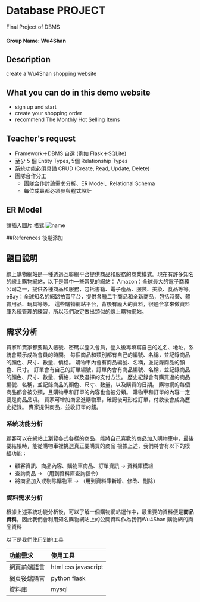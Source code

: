 # Database PROJECT
Final Project of DBMS

#### Group Name: Wu4Shan

## Description
create a Wu4Shan shopping website

## What you can do in this demo website

* sign up and start
* create your shopping order
* recommend The Monthly Hot Selling Items


## Teacher's request
 * Framework＋DBMS 自選 (例如 Flask＋SQLite)
 * 至少 5 個 Entity Types, 5個 Relationship Types
 * 系統功能必須具備 CRUD (Create, Read, Update, Delete)
 * 團隊合作分工
	* 團隊合作討論需求分析、ER Model、Relational Schema
	* 每位成員都必須參與程式設計

## ER Model
請插入圖片
格式
	![name](path.png)

##References
後期添加

## 題目說明
線上購物網站是一種透過互聯網平台提供商品和服務的商業模式。現在有許多知名的線上購物網站，以下是其中一些常見的網站：
Amazon：全球最大的電子商務公司之一，提供各種商品和服務，包括書籍、電子產品、服裝、美妝、食品等等。
eBay：全球知名的網路拍賣平台，提供各種二手商品和全新商品，包括時裝、體育用品、玩具等等。
這些購物網站平台，背後有龐大的資料，很適合拿來做資料庫系統管理的練習，所以我們決定做出類似的線上購物網站。

## 需求分析
買家和賣家都要輸入帳號、密碼以登入會員，登入後再填寫自己的姓名、地址，系統會顯示成為會員的時間。
每個商品和類別都有自己的編號、名稱，並記錄商品的顏色、尺寸、數量、價格。
購物車內會有商品編號、名稱，並記錄商品的顏色、尺寸。
訂單會有自己的訂單編號，訂單內會有商品編號、名稱，並記錄商品的顏色、尺寸、數量、價格，以及選擇的支付方法。
歷史紀錄會有購買過的商品編號、名稱，並記錄商品的顏色、尺寸、數量，以及購買的日期。
購物網的每個商品都會被分類，且購物車和訂單的內容也會被分類。
購物車和訂單的內容一定要是商品品項。
買家可增加商品進購物車，確認後可形成訂單，付款後會成為歷史紀錄。
賣家提供商品，並收訂單的錢。

###  系統功能分析
顧客可以在網站上瀏覽各式各樣的商品，能將自己喜歡的商品加入購物車中，最後要結帳時，能從購物車裡挑選真正要購買的商品
根據上述，我們將會有以下的模組功能：
+ 顧客資訊、商品內容、購物車商品、訂單資訊 -> 資料庫模組
+ 查詢商品 -> （用到資料庫查詢指令）
+ 將商品加入或剔除購物車 -> （用到資料庫新增、修改、刪除）

###  資料需求分析
根據上述系統功能分析後，可以了解一個購物網站運作中，最重要的資料便是**商品資料**，因此我們會利用知名購物網站上的公開資料作為我們Wu4Shan 購物網的商品資料

以下是我們使用到的工具

|功能需求|使用工具
|:--|:--
|網頁前端語言|html css javascript 
|網頁後端語言|python flask
|資料庫|mysql

 



